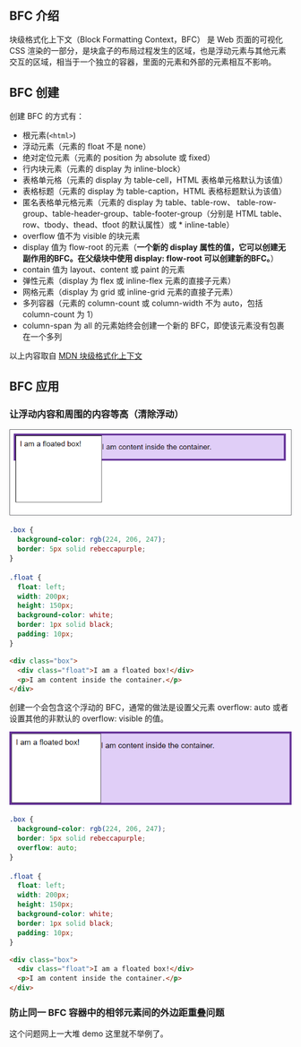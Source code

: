 ## BFC 介绍

块级格式化上下文（Block Formatting Context，BFC） 是 Web 页面的可视化 CSS 渲染的一部分，是块盒子的布局过程发生的区域，也是浮动元素与其他元素交互的区域，相当于一个独立的容器，里面的元素和外部的元素相互不影响。

## BFC 创建

创建 BFC 的方式有：

- 根元素(`<html>`)
- 浮动元素（元素的 float 不是 none）
- 绝对定位元素（元素的 position 为 absolute 或 fixed）
- 行内块元素（元素的 display 为 inline-block）
- 表格单元格（元素的 display 为 table-cell，HTML 表格单元格默认为该值）
- 表格标题（元素的 display 为 table-caption，HTML 表格标题默认为该值）
- 匿名表格单元格元素（元素的 display 为 table、table-row、 table-row-group、table-header-group、table-footer-group（分别是 HTML table、row、tbody、thead、tfoot 的默认属性）或 \* inline-table）
- overflow 值不为 visible 的块元素
- display 值为 flow-root 的元素（**一个新的 display 属性的值，它可以创建无副作用的BFC。在父级块中使用 display: flow-root 可以创建新的BFC。**）
- contain 值为 layout、content 或 paint 的元素
- 弹性元素（display 为 flex 或 inline-flex 元素的直接子元素）
- 网格元素（display 为 grid 或 inline-grid 元素的直接子元素）
- 多列容器（元素的 column-count 或 column-width 不为 auto，包括 column-count 为 1）
- column-span 为 all 的元素始终会创建一个新的 BFC，即使该元素没有包裹在一个多列

以上内容取自 [MDN 块级格式化上下文](https://developer.mozilla.org/zh-CN/docs/Web/Guide/CSS/Block_formatting_context)

## BFC 应用

### 让浮动内容和周围的内容等高（清除浮动）

![](./mdn.github.io_css-examples_flow_formatting-contexts_float.html.png)

```css
.box {
  background-color: rgb(224, 206, 247);
  border: 5px solid rebeccapurple;
}

.float {
  float: left;
  width: 200px;
  height: 150px;
  background-color: white;
  border: 1px solid black;
  padding: 10px;
}
```

```html
<div class="box">
  <div class="float">I am a floated box!</div>
  <p>I am content inside the container.</p>
</div>
```

创建一个会包含这个浮动的 BFC，通常的做法是设置父元素 overflow: auto 或者设置其他的非默认的 overflow: visible 的值。

![](./mdn.github.io_css-examples_flow_formatting-contexts_bfc-overflow.html.png)

```css
.box {
  background-color: rgb(224, 206, 247);
  border: 5px solid rebeccapurple;
  overflow: auto;
}

.float {
  float: left;
  width: 200px;
  height: 150px;
  background-color: white;
  border: 1px solid black;
  padding: 10px;
}
```

```html
<div class="box">
  <div class="float">I am a floated box!</div>
  <p>I am content inside the container.</p>
</div>
```

### 防止同一 BFC 容器中的相邻元素间的外边距重叠问题

这个问题网上一大堆 demo 这里就不举例了。

